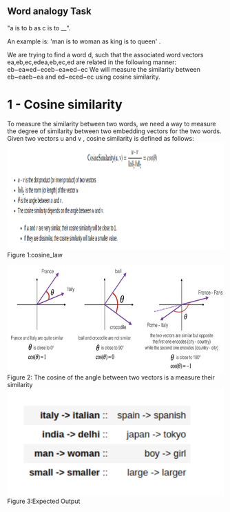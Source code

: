 ##  Word analogy Task
"a is to b as c is to __".

An example is:
'man is to woman as king is to queen' .

We are trying to find a word d, such that the associated word vectors  ea,eb,ec,edea,eb,ec,ed  are related in the following manner:
eb−ea≈ed−eceb−ea≈ed−ec 
We will measure the similarity between  eb−eaeb−ea  and  ed−eced−ec  using cosine similarity.

# 1 - Cosine similarity

To measure the similarity between two words, we need a way to measure the degree of similarity between two embedding vectors for the two words. Given two vectors u and  v , cosine similarity is defined as follows: 
<img src="images/cosine_law.png" style="width:800px;height:250px;">
Figure 1:cosine_law

<img src="images/cosine_sim.png" style="width:800px;height:250px;">
Figure 2: The cosine of the angle between two vectors is a measure their similarity

<img src="images/ExpectedOutput.png" style="width:800px;height:250px;">
Figure 3:Expected Output

